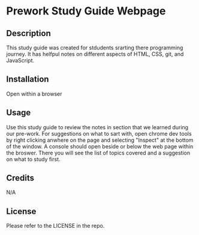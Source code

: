 # Prework Study Guide Webpage
## Description

This study guide was created for stdudents srarting there programming journey. It has helfpul notes on different aspects of HTML, CSS, git, and JavaScript. 


## Installation

Open within a browser

## Usage

Use this study guide to review the notes in section that we learned during our pre-work. For suggestions on what to sart with, open chrome dev tools by right clicking anwhere on the page and selecting "Inspect" at the bottom of the window. A console should open beside or below the web page within the broswer. There you will see the list of topics covered and a suggestion on what to study first.

## Credits

N/A

## License

Please refer to the LICENSE in the repo.